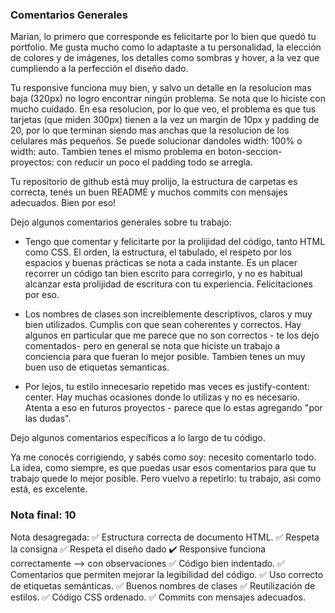 ### Comentarios Generales

Marian, lo primero que corresponde es felicitarte por lo bien que quedó tu portfolio. Me gusta mucho como lo adaptaste a tu personalidad, la elección de colores y de imágenes, los detalles como sombras y hover, a la vez que cumpliendo a la perfección el diseño dado.

Tu responsive funciona muy bien, y salvo un detalle en la resolucion mas baja (320px) no logro encontrar ningún problema. Se nota que lo hiciste con mucho cuidado. En esa resolucion, por lo que veo, el problema es que tus tarjetas (que miden 300px) tienen a la vez un margin de 10px y padding de 20, por lo que terminan siendo mas anchas que la resolucion de los celulares más pequeños. Se puede solucionar dandoles width: 100% o width: auto. Tambien tenes el mismo problema en boton-seccion-proyectos: con reducir un poco el padding todo se arregla. 

Tu repositorio de github está muy prolijo, la estructura de carpetas es correcta, tenés un buen README y muchos commits con mensajes adecuados. Bien por eso! 

Dejo algunos comentarios generales sobre tu trabajo: 

- Tengo que comentar y felicitarte por la prolijidad del código, tanto HTML como CSS. El orden, la estructura, el tabulado, el respeto por los espacios y buenas prácticas se nota a cada instante. Es un placer recorrer un código tan bien escrito para corregirlo, y no es habitual alcanzar esta prolijidad de escritura con tu experiencia. Felicitaciones por eso. 

- Los nombres de clases son increiblemente descriptivos, claros y muy bien utilizados. Cumplis con que sean coherentes y correctos. Hay algunos en particular que me parece que no son correctos - te los dejo comentados- pero en general se nota que hiciste un trabajo a conciencia para que fueran lo mejor posible. Tambien tenes un muy buen uso de etiquetas semanticas.

- Por lejos, tu estilo innecesario repetido mas veces es justify-content: center. Hay muchas ocasiones donde lo utilizas y no es necesario. Atenta a eso en futuros proyectos - parece que lo estas agregando "por las dudas". 

Dejo algunos comentarios específicos a lo largo de tu código. 

Ya me conocés corrigiendo, y sabés como soy: necesito comentarlo todo. La idea, como siempre, es que puedas usar esos comentarios para que tu trabajo quede lo mejor posible. Pero vuelvo a repetirlo: tu trabajo, asi como está, es excelente. 


### Nota final: 10

Nota desagregada: 
✅ Estructura correcta de documento HTML.
✅ Respeta la consigna
✅ Respeta el diseño dado 
✔️ Responsive funciona correctamente --> con observaciones 
✅ Código bien indentado. 
✅ Comentarios que permiten mejorar la legibilidad del código.
✅ Uso correcto de etiquetas semánticas.
✅ Buenos nombres de clases 
✅ Reutilización de estilos.
✅ Código CSS ordenado.
✅ Commits con mensajes adecuados.
